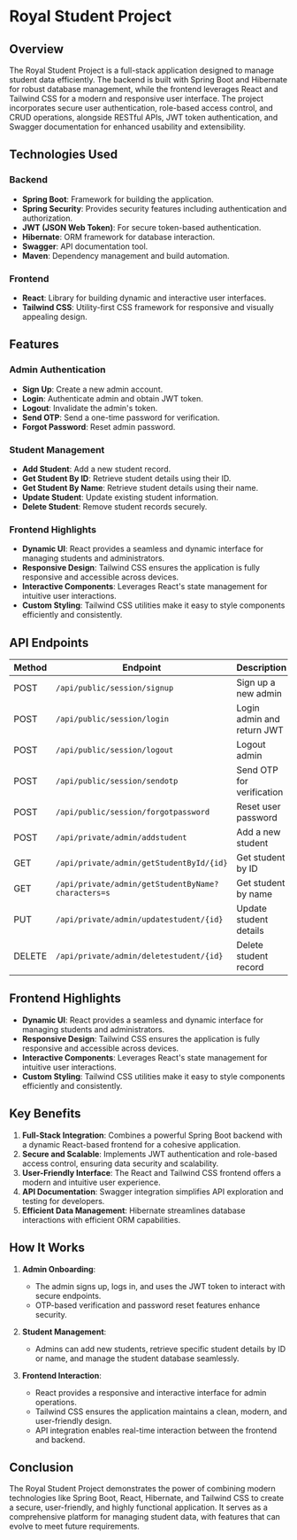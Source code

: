 # Royal Student Project

## Overview
The Royal Student Project is a full-stack application designed to manage student data efficiently. The backend is built with Spring Boot and Hibernate for robust database management, while the frontend leverages React and Tailwind CSS for a modern and responsive user interface. The project incorporates secure user authentication, role-based access control, and CRUD operations, alongside RESTful APIs, JWT token authentication, and Swagger documentation for enhanced usability and extensibility.

## Technologies Used
### Backend
- **Spring Boot**: Framework for building the application.
- **Spring Security**: Provides security features including authentication and authorization.
- **JWT (JSON Web Token)**: For secure token-based authentication.
- **Hibernate**: ORM framework for database interaction.
- **Swagger**: API documentation tool.
- **Maven**: Dependency management and build automation.

### Frontend
- **React**: Library for building dynamic and interactive user interfaces.
- **Tailwind CSS**: Utility-first CSS framework for responsive and visually appealing design.

## Features
### Admin Authentication
- **Sign Up**: Create a new admin account.
- **Login**: Authenticate admin and obtain JWT token.
- **Logout**: Invalidate the admin's token.
- **Send OTP**: Send a one-time password for verification.
- **Forgot Password**: Reset admin password.

### Student Management
- **Add Student**: Add a new student record.
- **Get Student By ID**: Retrieve student details using their ID.
- **Get Student By Name**: Retrieve student details using their name.
- **Update Student**: Update existing student information.
- **Delete Student**: Remove student records securely.

### Frontend Highlights
- **Dynamic UI**: React provides a seamless and dynamic interface for managing students and administrators.  
- **Responsive Design**: Tailwind CSS ensures the application is fully responsive and accessible across devices.  
- **Interactive Components**: Leverages React's state management for intuitive user interactions.  
- **Custom Styling**: Tailwind CSS utilities make it easy to style components efficiently and consistently.  

## API Endpoints
| Method | Endpoint                                   | Description                    |
|--------|-------------------------------------------|--------------------------------|
| POST   | `/api/public/session/signup`              | Sign up a new admin            |
| POST   | `/api/public/session/login`               | Login admin and return JWT     |
| POST   | `/api/public/session/logout`              | Logout admin                   |
| POST   | `/api/public/session/sendotp`             | Send OTP for verification      |
| POST   | `/api/public/session/forgotpassword`      | Reset user password            |
| POST   | `/api/private/admin/addstudent`           | Add a new student              |
| GET    | `/api/private/admin/getStudentById/{id}`  | Get student by ID              |
| GET    | `/api/private/admin/getStudentByName?characters=s` | Get student by name           |
| PUT    | `/api/private/admin/updatestudent/{id}`   | Update student details         |
| DELETE | `/api/private/admin/deletestudent/{id}`   | Delete student record          |

## Frontend Highlights
- **Dynamic UI**: React provides a seamless and dynamic interface for managing students and administrators.  
- **Responsive Design**: Tailwind CSS ensures the application is fully responsive and accessible across devices.  
- **Interactive Components**: Leverages React's state management for intuitive user interactions.  
- **Custom Styling**: Tailwind CSS utilities make it easy to style components efficiently and consistently.  

## Key Benefits
1. **Full-Stack Integration**: Combines a powerful Spring Boot backend with a dynamic React-based frontend for a cohesive application.  
2. **Secure and Scalable**: Implements JWT authentication and role-based access control, ensuring data security and scalability.  
3. **User-Friendly Interface**: The React and Tailwind CSS frontend offers a modern and intuitive user experience.  
4. **API Documentation**: Swagger integration simplifies API exploration and testing for developers.  
5. **Efficient Data Management**: Hibernate streamlines database interactions with efficient ORM capabilities.  

## How It Works
1. **Admin Onboarding**:  
   - The admin signs up, logs in, and uses the JWT token to interact with secure endpoints.  
   - OTP-based verification and password reset features enhance security.

2. **Student Management**:  
   - Admins can add new students, retrieve specific student details by ID or name, and manage the student database seamlessly.  

3. **Frontend Interaction**:  
   - React provides a responsive and interactive interface for admin operations.  
   - Tailwind CSS ensures the application maintains a clean, modern, and user-friendly design.  
   - API integration enables real-time interaction between the frontend and backend.
  
## Conclusion
The Royal Student Project demonstrates the power of combining modern technologies like Spring Boot, React, Hibernate, and Tailwind CSS to create a secure, user-friendly, and highly functional application. It serves as a comprehensive platform for managing student data, with features that can evolve to meet future requirements.






